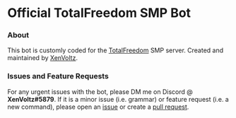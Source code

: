 # Official TotalFreedom SMP Bot
### About
This bot is customly coded for the [TotalFreedom](https://totalfreedom.me/) SMP server.
Created and maintained by [XenVoltz](https://github.com/XenVoltz).

### Issues and Feature Requests
For any urgent issues with the bot, please DM me on Discord @ **XenVoltz#5879**. If it is a minor issue (i.e. grammar) or feature request (i.e. a new command), please open an [issue](https://github.com/XenVoltz/TFSMPBot/issues/new) or create a [pull request](https://github.com/XenVoltz/TFSMPBot/compare).
